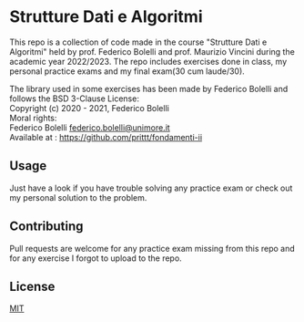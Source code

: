 # Strutture Dati e Algoritmi

This repo is a collection of code made in the course "Strutture Dati e Algoritmi" held by prof. Federico Bolelli and prof. Maurizio Vincini during the academic year 2022/2023. The repo includes exercises done in class, my personal practice exams and my final exam(30 cum laude/30).

The library used in some exercises has been made by Federico Bolelli and follows the BSD 3-Clause License:   
Copyright (c) 2020 - 2021, Federico Bolelli   
Moral rights:   
  Federico Bolelli <federico.bolelli@unimore.it>   
Available at : https://github.com/prittt/fondamenti-ii   

## Usage

Just have a look if you have trouble solving any practice exam or check out my personal solution to the problem.

## Contributing

Pull requests are welcome for any practice exam missing from this repo and for any exercise I forgot to upload to the repo.

## License

[MIT](https://choosealicense.com/licenses/mit/)
